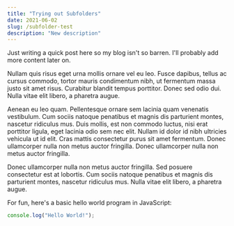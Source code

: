 ```yaml
---
title: "Trying out Subfolders"
date: 2021-06-02
slug: /subfolder-test
description: "New description"
---
```


Just writing a quick post here so my blog isn't so barren. I'll probably add more content later on.

Nullam quis risus eget urna mollis ornare vel eu leo. Fusce dapibus, tellus ac cursus commodo, tortor mauris condimentum nibh, ut fermentum massa justo sit amet risus. Curabitur blandit tempus porttitor. Donec sed odio dui. Nulla vitae elit libero, a pharetra augue.

Aenean eu leo quam. Pellentesque ornare sem lacinia quam venenatis vestibulum. Cum sociis natoque penatibus et magnis dis parturient montes, nascetur ridiculus mus. Duis mollis, est non commodo luctus, nisi erat porttitor ligula, eget lacinia odio sem nec elit. Nullam id dolor id nibh ultricies vehicula ut id elit. Cras mattis consectetur purus sit amet fermentum. Donec ullamcorper nulla non metus auctor fringilla. Donec ullamcorper nulla non metus auctor fringilla.

Donec ullamcorper nulla non metus auctor fringilla. Sed posuere consectetur est at lobortis. Cum sociis natoque penatibus et magnis dis parturient montes, nascetur ridiculus mus. Nulla vitae elit libero, a pharetra augue.

For fun, here's a basic hello world program in JavaScript:

```js
console.log("Hello World!");
```
